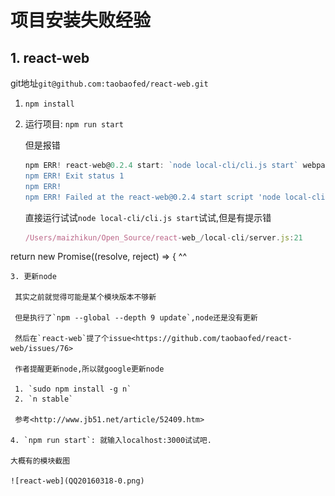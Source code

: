 # 项目安装失败经验

## 1. react-web 
git地址`git@github.com:taobaofed/react-web.git`

1. `npm install`
2. 运行项目: `npm run start` 

   但是报错
   
   ```javascript
   npm ERR! react-web@0.2.4 start: `node local-cli/cli.js start` webpack.config.js`
   npm ERR! Exit status 1
   npm ERR!
   npm ERR! Failed at the react-web@0.2.4 start script 'node local-cli/cli.js start webpack.config.js'.
   ```
   
   直接运行试试`node local-cli/cli.js start`试试,但是有提示错
   
   ```javascript
   /Users/maizhikun/Open_Source/react-web_/local-cli/server.js:21
  return new Promise((resolve, reject) => {
                                       ^^
   ```
3. 更新node 

    其实之前就觉得可能是某个模块版本不够新
    
    但是执行了`npm --global --depth 9 update`,node还是没有更新
    
    然后在`react-web`提了个issue<https://github.com/taobaofed/react-web/issues/76>
    
    作者提醒更新node,所以就google更新node
    
    1. `sudo npm install -g n`
    2. `n stable`

    参考<http://www.jb51.net/article/52409.htm>

4. `npm run start`: 就输入localhost:3000试试吧.

大概有的模块截图

![react-web](QQ20160318-0.png)
   
   
   
